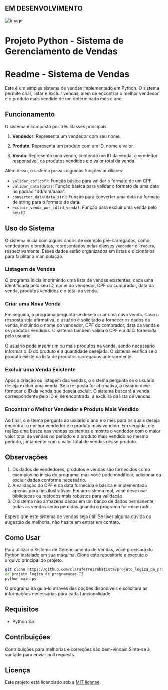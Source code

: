 ## EM DESENVOLVIMENTO
![image](https://github.com/claraferreirabatista/projeto_logica_de_programacao_II/assets/117992801/484ca002-0562-42af-8089-6571fe4d2ebf)


# Projeto Python - Sistema de Gerenciamento de Vendas

# Readme - Sistema de Vendas

Este é um simples sistema de vendas implementado em Python. O sistema permite criar, listar e excluir vendas, além de encontrar o melhor vendedor e o produto mais vendido de um determinado mês e ano.

## Funcionamento

O sistema é composto por três classes principais:

1. **Vendedor**: Representa um vendedor com seu nome.

2. **Produto**: Representa um produto com um ID, nome e valor.

3. **Venda**: Representa uma venda, contendo um ID da venda, o vendedor responsável, os produtos vendidos e o valor total da venda.

Além disso, o sistema possui algumas funções auxiliares:

- `validar_cpf(cpf)`: Função básica para validar o formato de um CPF.
- `validar_data(data)`: Função básica para validar o formato de uma data no padrão "dd/mm/aaaa".
- `converter_data(data_str)`: Função para converter uma data no formato de string para o formato de data.
- `excluir_venda_por_id(id_venda)`: Função para excluir uma venda pelo seu ID.

## Uso do Sistema

O sistema inicia com alguns dados de exemplo pré-carregados, como vendedores e produtos, representados pelas classes `Vendedor` e `Produto`, respectivamente. Esses dados estão organizados em listas e dicionários para facilitar a manipulação.

### Listagem de Vendas

O programa inicia imprimindo uma lista de vendas existentes, cada uma identificada pelo seu ID, nome do vendedor, CPF do comprador, data da venda, produtos vendidos e o total da venda.

### Criar uma Nova Venda

Em seguida, o programa pergunta se deseja criar uma nova venda. Caso a resposta seja afirmativa, o usuário é solicitado a fornecer os dados da venda, incluindo o nome do vendedor, CPF do comprador, data da venda e os produtos vendidos. O sistema também valida o CPF e a data fornecida pelo usuário.

O usuário pode inserir um ou mais produtos na venda, sendo necessário informar o ID do produto e a quantidade desejada. O sistema verifica se o produto existe na lista de produtos carregados anteriormente.

### Excluir uma Venda Existente

Após a criação ou listagem das vendas, o sistema pergunta se o usuário deseja excluir uma venda. Se a resposta for afirmativa, o usuário deve fornecer o ID da venda que deseja excluir. O sistema buscará a venda correspondente pelo ID e, se encontrada, a excluirá da lista de vendas.

### Encontrar o Melhor Vendedor e Produto Mais Vendido

Ao final, o sistema pergunta ao usuário o ano e o mês para os quais deseja encontrar o melhor vendedor e o produto mais vendido. Em seguida, ele realiza uma busca nas vendas existentes e mostra o vendedor com o maior valor total de vendas no período e o produto mais vendido no mesmo período, juntamente com o valor total de vendas desse produto.

## Observações

1. Os dados de vendedores, produtos e vendas são fornecidos como exemplos no início do programa, mas você pode modificar, adicionar ou excluir dados conforme necessário.
2. A validação do CPF e da data fornecida é básica e implementada apenas para fins ilustrativos. Em um sistema real, você deve usar bibliotecas ou métodos mais robustos para validação.
3. O sistema não armazena dados em um banco de dados permanente; todas as vendas serão perdidas quando o programa for encerrado.

Espero que este sistema de vendas seja útil! Se tiver alguma dúvida ou sugestão de melhoria, não hesite em entrar em contato.


## Como Usar

Para utilizar o Sistema de Gerenciamento de Vendas, você precisará do Python instalado em sua máquina. Clone este repositório e execute o arquivo principal do projeto.

```bash
git clone https://github.com/claraferreirabatista/projeto_logica_de_programacao_II.git
cd projeto_logica_de_programacao_II
python main.py
```

O programa irá guiá-lo através das opções disponíveis e solicitará as informações necessárias para cada funcionalidade.

## Requisitos

- Python 3.x

## Contribuições

Contribuições para melhorias e correções são bem-vindas! Sinta-se à vontade para enviar pull requests.

## Licença

Este projeto está licenciado sob a [MIT license](LINCENSE).
